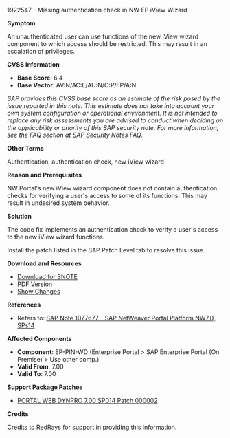 1922547 - Missing authentication check in NW EP iView Wizard

**Symptom**

An unauthenticated user can use functions of the new iView wizard component to which access should be restricted. This may result in an escalation of privileges.

**CVSS Information**

- **Base Score**: 6.4
- **Base Vector**: AV:N/AC:L/AU:N/C:P/I:P/A:N

_SAP provides this CVSS base score as an estimate of the risk posed by the issue reported in this note. This estimate does not take into account your own system configuration or operational environment. It is not intended to replace any risk assessments you are advised to conduct when deciding on the applicability or priority of this SAP security note. For more information, see the FAQ section at [SAP Security Notes FAQ](https://service.sap.com/securitynotes/)._

**Other Terms**

Authentication, authentication check, new iView wizard

**Reason and Prerequisites**

NW Portal's new iView wizard component does not contain authentication checks for verifying a user's access to some of its functions. This may result in undesired system behavior.

**Solution**

The code fix implements an authentication check to verify a user's access to the new iView wizard functions.

Install the patch listed in the SAP Patch Level tab to resolve this issue.

**Download and Resources**

- [Download for SNOTE](https://notesdownloads.sap.com/note/0040000017732882017)
- [PDF Version](https://userapps.support.sap.com/sap/support/sfm/notes/print/0001922547?language=en-US&token=9D31885737866E7C15A4957BDBB5B0FC)
- [Show Changes](https://me.sap.com/notesLatestChanges/0001922547/E/diff)

**References**

- Refers to: [SAP Note 1077677 - SAP NetWeaver Portal Platform NW7.0, SPs14](https://me.sap.com/notes/1077677)

**Affected Components**

- **Component**: EP-PIN-WD (Enterprise Portal > SAP Enterprise Portal (On Premise) > Use other comp.)
- **Valid From**: 7.00
- **Valid To**: 7.00

**Support Package Patches**

- [PORTAL WEB DYNPRO 7.00 SP014 Patch 000002](https://userapps.support.sap.com/sap/support/swdc/notes?cvnr=01200615320200008129&support_package=SP014&patch_level=000002)

**Credits**

Credits to [RedRays](https://redrays.io) for support in providing this information.